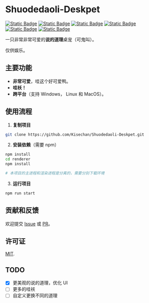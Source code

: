 # Shuodedaoli-Deskpet

[![Static Badge](https://img.shields.io/badge/HTML5-%23E34F26?style=flat-square&logo=html5&logoColor=white)](https://www.w3.org/TR/2011/WD-html5-20110405/index.html)
[![Static Badge](https://img.shields.io/badge/CSS-%23663399?style=flat-square&logo=css&logoColor=white)](https://www.w3.org/Style/CSS/Overview.en.html)
[![Static Badge](https://img.shields.io/badge/JavaScript-%23F7DF1E?style=flat-square&logo=javascript&logoColor=white)](https://www.javascript.com/)
[![Static Badge](https://img.shields.io/badge/Vue.js-%234FC08D?style=flat-square&logo=vuedotjs&logoColor=white)](https://vuejs.org/)
[![Static Badge](https://img.shields.io/badge/Vite-%23646CFF?style=flat-square&logo=vite&logoColor=white)](https://cn.vite.dev/)
[![Static Badge](https://img.shields.io/badge/Electron-%2347848F?style=flat-square&logo=electron&logoColor=white)](https://www.electronjs.org/zh/)

一只非常非常可爱的**说的道理**桌宠（可鬼叫）。

仅供娱乐。

## 主要功能

- **非常可爱**，哇这个好可爱鸭。
- **哇袄！**
- **跨平台**（支持 Windows， Linux 和 MacOS）。

## 使用流程

1. **复制项目**

```bash
git clone https://github.com/Kisechan/Shuodedaoli-Deskpet.git
```

2. **安装依赖**（需要 npm）

```bash
npm install
cd renderer
npm install

# 本项目的主进程和渲染进程是分离的，需要分别下载环境
```

3. **运行项目**

```bash
npm run start
```

## 贡献和反馈

欢迎提交 [Issue](https://github.com/Kisechan/Shuodedaoli-Deskpet/issues) 或 [PR](https://github.com/Kisechan/Shuodedaoli-Deskpet/pulls)。

## 许可证

[MIT](./LICENSE).

## TODO

- [x] 更美观的说的道理，优化 UI
- [ ] 更多的哇袄
- [ ] 自定义更换不同的道理
